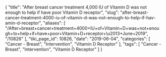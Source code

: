 {
    "title": "After breast cancer treatment 4,000 IU of Vitamin D was not enough to help if have poor Vitamin D receptor",
    "slug": "after-breast-cancer-treatment-4000-iu-of-vitamin-d-was-not-enough-to-help-if-hav-amin-d-receptor",
    "aliases": [
        "/After+breast+cancer+treatment+4000+IU+of+Vitamin+D+was+not+enough+to+help+if+have+poor+Vitamin+D+receptor+\u2013+June+2019",
        "/10826"
    ],
    "tiki_page_id": 10826,
    "date": "2019-06-04",
    "categories": [
        "Cancer - Breast",
        "Intervention",
        "Vitamin D Receptor"
    ],
    "tags": [
        "Cancer - Breast",
        "Intervention",
        "Vitamin D Receptor"
    ]
}
